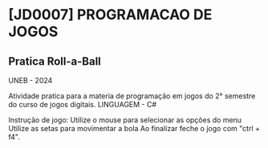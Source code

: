 # [JD0007] PROGRAMACAO DE JOGOS 
Pratica Roll-a-Ball
----

UNEB - 2024

Atividade pratica para a materia de programação em jogos do 2° semestre do curso de jogos digitais.
LINGUAGEM - C# 

Instrução de jogo: 
Utilize o mouse para selecionar as opções do menu
Utilize as setas para movimentar a bola
Ao finalizar feche o jogo com "ctrl + f4".
